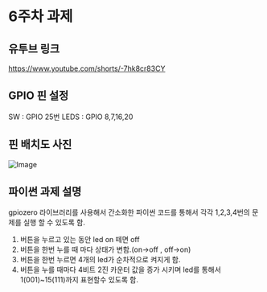 # 6주차 과제

## 유투브 링크 
https://www.youtube.com/shorts/-7hk8cr83CY

## GPIO 핀 설정
SW : GPIO 25번
LEDS : GPIO 8,7,16,20

## 핀 배치도 사진
![Image](https://github.com/user-attachments/assets/7292964e-7f2e-46a2-9c1d-f2565a865d24)

## 파이썬 과제 설명
gpiozero 라이브러리를 사용해서 간소화한 파이썬 코드를 통해서 각각 1,2,3,4번의 문제를 실행 할 수 있도록 함.

1. 버튼을 누르고 있는 동안 led on 떼면 off
2. 버튼을 한번 누를 때 마다 상태가 변함.(on->off , off->on)
3. 버튼을 한번 누르면 4개의 led가 순차적으로 켜지게 함.
4. 버튼을 누를 때마다 4비트 2진 카운터 값을 증가 시키며 led를 통해서 1(001)~15(111)까지 표현할수 있도록 함.
